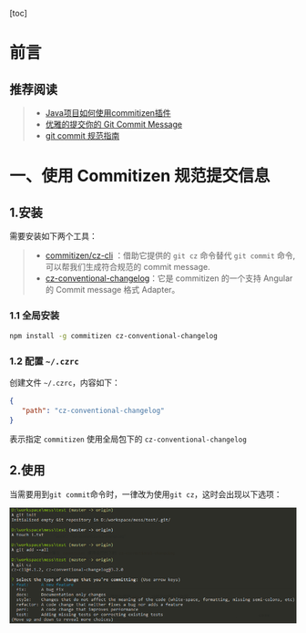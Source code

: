 [toc]



# 前言

## 推荐阅读

> - [Java项目如何使用commitizen插件](https://www.jianshu.com/p/dc3581887cbb)
> - [优雅的提交你的 Git Commit Message](https://juejin.im/post/5afc5242f265da0b7f44bee4#heading-3)
> - [git commit 规范指南](https://segmentfault.com/a/1190000009048911)





# 一、使用 Commitizen 规范提交信息

## 1.安装

需要安装如下两个工具：

> - [commitizen/cz-cli](https://link.zhihu.com/?target=https%3A//github.com/commitizen/cz-cli) ：借助它提供的 `git cz` 命令替代 `git commit` 命令, 可以帮我们生成符合规范的 commit message.
> - [cz-conventional-changelog](https://link.zhihu.com/?target=https%3A//github.com/commitizen/cz-conventional-changelog)：它是 commitizen 的一个支持 Angular 的 Commit message 格式  Adapter。



### 1.1 全局安装

```bash
npm install -g commitizen cz-conventional-changelog
```



### 1.2 配置 `~/.czrc`

创建文件 `~/.czrc`，内容如下：

```json
{
   "path": "cz-conventional-changelog"
}
```

表示指定 `commitizen` 使用全局包下的 `cz-conventional-changelog`



## 2.使用

当需要用到`git commit`命令时，一律改为使用`git cz`，这时会出现以下选项：

![image-20200518233007244](./images/image-20200518233007244.png)















